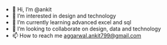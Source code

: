 - 👋 Hi, I’m @ankit
- 👀 I’m interested in design and technology
- 🌱 I’m currently learning advanced excel and sql
- 💞️ I’m looking to collaborate on design, data and technology
- 📫 How to reach me aggarwal.ankit799@gmail.com

<!---
ankitt799/ankitt799 is a ✨ special ✨ repository because its `README.md` (this file) appears on your GitHub profile.
You can click the Preview link to take a look at your changes.
--->
